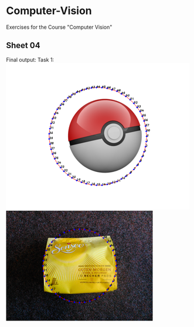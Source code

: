 Computer-Vision
=============
Exercises for the Course "Computer Vision"

Sheet 04
-------

Final output:
Task 1:<br/>
![output with ball](/Sheet04/images/ball_output.png) <br/>
![output with coffee](/Sheet04/images/coffee_output.png)<br/>

